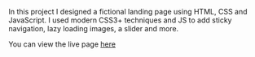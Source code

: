 In this project I designed a fictional landing page using HTML, CSS and JavaScript. I used modern CSS3+ techniques and JS to add sticky navigation, lazy loading images, a slider and more.

You can view the live page [here](https://whyandalucia.netlify.app)

